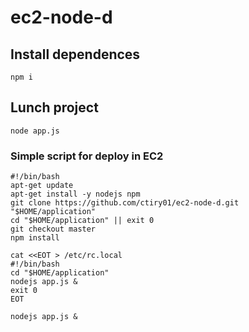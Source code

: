 # ec2-node-d


## Install dependences

```
npm i
```

## Lunch project

```
node app.js
```


### Simple script for deploy in EC2

```
#!/bin/bash
apt-get update
apt-get install -y nodejs npm
git clone https://github.com/ctiry01/ec2-node-d.git
"$HOME/application"
cd "$HOME/application" || exit 0
git checkout master
npm install

cat <<EOT > /etc/rc.local
#!/bin/bash
cd "$HOME/application"
nodejs app.js &
exit 0
EOT

nodejs app.js &
```

